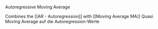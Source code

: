Autoregressive Moving Average

Combines the [[AR - Autoregression]] with [[Moving Average MA]]
Quasi Moving Average auf die Autoregression-Werte